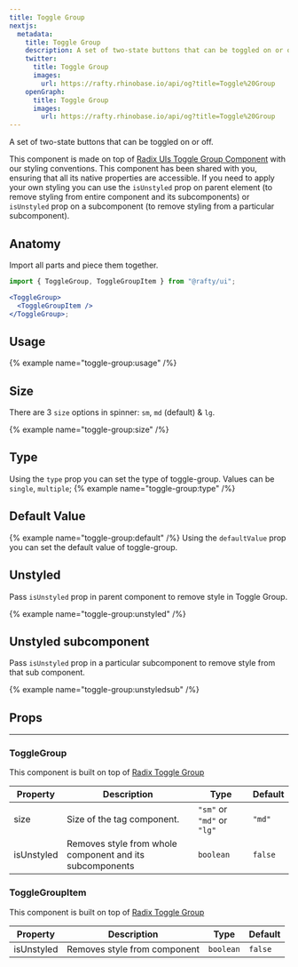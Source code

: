 ```yaml
---
title: Toggle Group
nextjs:
  metadata:
    title: Toggle Group
    description: A set of two-state buttons that can be toggled on or off.
    twitter:
      title: Toggle Group
      images:
        url: https://rafty.rhinobase.io/api/og?title=Toggle%20Group
    openGraph:
      title: Toggle Group
      images:
        url: https://rafty.rhinobase.io/api/og?title=Toggle%20Group
---
```


A set of two-state buttons that can be toggled on or off.

This component is made on top of [Radix UIs Toggle Group Component](https://www.radix-ui.com/primitives/docs/components/toggle-group) with our styling conventions. This component has been shared with you, ensuring that all its native properties are accessible. If you need to apply your own styling you can use the `isUnstyled` prop on parent element (to remove styling from entire component and its subcomponents) or `isUnstyled` prop on a subcomponent (to remove styling from a particular subcomponent).

## Anatomy

Import all parts and piece them together.

```jsx
import { ToggleGroup, ToggleGroupItem } from "@rafty/ui";

<ToggleGroup>
  <ToggleGroupItem />
</ToggleGroup>;
```

## Usage

{% example name="toggle-group:usage" /%}

## Size

There are 3 `size` options in spinner: `sm`, `md` (default) & `lg`.

{% example name="toggle-group:size" /%}

## Type

Using the `type` prop you can set the type of toggle-group. Values can be `single`, `multiple`;
{% example name="toggle-group:type" /%}

## Default Value

{% example name="toggle-group:default" /%}
Using the `defaultValue` prop you can set the default value of toggle-group.

## Unstyled

Pass `isUnstyled` prop in parent component to remove style in Toggle Group.

{% example name="toggle-group:unstyled" /%}

## Unstyled subcomponent

Pass `isUnstyled` prop in a particular subcomponent to remove style from that sub component.

{% example name="toggle-group:unstyledsub" /%}

## Props

---

### ToggleGroup

This component is built on top of [Radix Toggle Group](https://www.radix-ui.com/primitives/docs/components/toggle-group#root)

| Property   | Description                                              | Type                       | Default |
| ---------- | -------------------------------------------------------- | -------------------------- | ------- |
| size       | Size of the tag component.                               | `"sm"` or `"md"` or `"lg"` | `"md"`  |
| isUnstyled | Removes style from whole component and its subcomponents | `boolean`                  | `false` |

### ToggleGroupItem

This component is built on top of [Radix Toggle Group](https://www.radix-ui.com/primitives/docs/components/toggle-group#item)

| Property   | Description                  | Type      | Default |
| ---------- | ---------------------------- | --------- | ------- |
| isUnstyled | Removes style from component | `boolean` | `false` |
